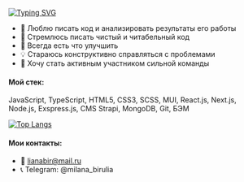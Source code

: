 [![Typing SVG](https://readme-typing-svg.herokuapp.com?color=%428bca&lines=Привет+всем,+меня+зовут+Милана!+👋)](https://git.io/typing-svg)

* :green_heart: Люблю писать код и анализировать результаты его работы
* :memo: Стремлюсь писать чистый и читабельный код
* :wrench: Всегда есть что улучшить 
* :bulb: Стараюсь конструктивно справляться с проблемами
* :rocket: Хочу стать активным участником сильной команды

#### Мой стек:
JavaScript, TypeScript, HTML5, CSS3, SCSS, MUI, React.js, Next.js, Node.js, Exspress.js, CMS Strapi, MongoDB, Git, БЭМ

[![Top Langs](https://github-readme-stats.vercel.app/api/top-langs/?username=Milanka-m&layout=compact)](https://github.com/anuraghazra/github-readme-stats)

#### Мои контакты:
* :e-mail: lianabir@mail.ru
* :telephone_receiver: Telegram: @milana_birulia
